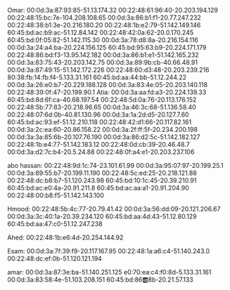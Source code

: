 Omar: 
00:0d:3a:87:93:85-51.13.174.32
00:22:48:61:96:40-20.203.194.129
00:22:48:15:bc:7e-104.208.108.65
00:0d:3a:86:b1:f1-20.77.247.232
00:22:48:38:b1:3e-20.216.180.20
00:22:48:1b:e2:79-51.142.149.146
60:45:bd:ac:b9:ac-51.12.84.142
00:22:48:42:0a:62-20.0.170.245
60:45:bd:0f:05:82-51.142.115.30
00:0d:3a:78:d8:8a-20.216.154.116
00:0d:3a:24:a4:ba-20.224.156.125
60:45:bd:95:63:b9-20.224.171.179
00:22:48:86:bd:f3-13.95.142.182
00:0d:3a:86:b1:e1-51.142.165.232
00:0d:3a:83:75:43-20.203.142.75
00:0d:3a:89:9b:cb-40.66.48.91
00:0d:3a:87:49:15-51.142.172.226
00:22:48:60:d3:48-20.203.239.216
80:38:fb:14:fb:f4-5.133.31.161
60:45:bd:aa:44:bb-51.12.244.22
00:0d:3a:26:e0:b7-20.229.188.128
00:0d:3a:83:4e:05-20.203.140.118
00:22:48:39:0f:47-20.199.90.1
Atia: 
00:0d:3a:aa:fd:a3-20.224.139.33
60:45:bd:8d:6f:ca-40.68.197.54
00:22:48:5d:0a:76-20.113.176.152
00:22:48:5b:77:83-20.218.96.65
00:0d:3a:46:3c:68-51.136.58.40
00:22:48:07:6d:0b-40.81.130.96
00:0d:3a:1a:2d:d5-20.127.7.60
60:45:bd:ac:93:ef-51.12.210.118
00:22:48:42:d1:66-20.117.82.161
00:0d:3a:2c:ea:60-20.86.158.22
00:0d:3a:2f:ff:5f-20.234.200.198
00:0d:3a:3a:85:6b-20.107.76.190
00:0d:3a:86:d2:5c-51.142.182.127
00:22:48:1b:e4:77-51.142.183.12
00:22:48:0d:cb:39-20.46.48.7
00:0d:3a:d2:7c:b4-20.5.24.88
00:22:48:0f:a4:e1-20.203.237.106

abo hassan: 
00:22:48:9d:1c:74-23.101.61.99
00:0d:3a:95:07:97-20.199.25.1
00:0d:3a:89:55:b7-20.199.11.190
00:22:48:5c:ed:25-20.218.121.88
00:22:48:dc:b8:b7-51.120.243.98
60:45:bd:10:1c:45-20.39.210.91
60:45:bd:ac:e0:4a-20.91.211.8
60:45:bd:ac:aa:a1-20.91.204.90
00:22:48:00:b8:f5-51.142.143.100



Hmood: 
00:22:48:5b:4c:77-20.79.41.42
00:0d:3a:56:dd:09-20.121.206.67
00:0d:3a:3c:40:1a-20.39.234.120
60:45:bd:aa:4d:43-51.12.80.129
60:45:bd:aa:47:c0-51.12.247.238

Ahed: 
00:22:48:1b:e6:4d-20.254.144.92

Esam: 
00:0d:3a:7f:39:f9-20.117.167.95
00:22:48:1a:a6:c4-51.140.243.0
00:22:48:dc:ef:0b-51.120.121.194

amar: 
00:0d:3a:87:3e:ba-51.140.251.125
e0:70:ea:c4:f0:8d-5.133.31.161
00:0d:3a:83:58:4e-51.103.208.151
60:45:bd:86:ab:8b-20.21.57.133






